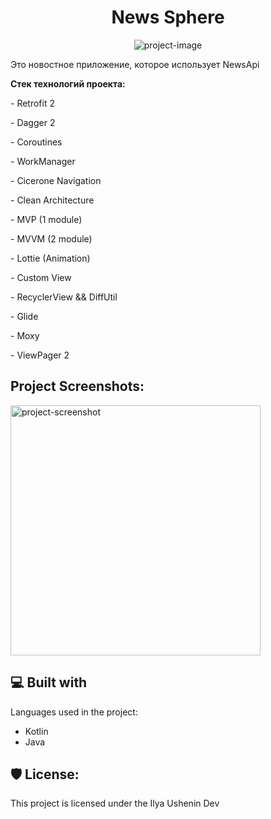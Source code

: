 <h1 align="center" id="title">News Sphere</h1>

<p align="center"><img src="https://i.ibb.co/CHkDxwh/morning-news-newspaper-icon-1320136429130706490.png" alt="project-image"></p>

<p id="description">Это новостное приложение, которое использует NewsApi</p>

<p><b>Стек технологий проекта:</b></p>

<p>- Retrofit 2</p>

<p>- Dagger 2</p>

<p>- Coroutines</p>

<p>- WorkManager</p>

<p>- Cicerone Navigation</p>

<p>- Clean Architecture</p>

<p>- MVP (1 module)</p>

<p>- MVVM (2 module)</p>

<p>- Lottie (Animation)</p>

<p>- Custom View</p>

<p>- RecyclerView &amp;&amp; DiffUtil</p>

<p>- Glide</p>

<p>- Moxy</p>

<p>- ViewPager 2</p>

<h2>Project Screenshots:</h2>

<img src="https://i.ibb.co/N1dV2Wv/Pics-Art-01-14-02-48-05.png" alt="project-screenshot" width="400" height="400/">

  
  
<h2>💻 Built with</h2>

Languages used in the project:

*   Kotlin
*   Java

<h2>🛡️ License:</h2>

This project is licensed under the Ilya Ushenin Dev
